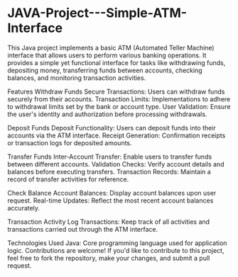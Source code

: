 # JAVA-Project---Simple-ATM-Interface
This Java project implements a basic ATM (Automated Teller Machine) interface that allows users to perform various banking operations. It provides a simple yet functional interface for tasks like withdrawing funds, depositing money, transferring funds between accounts, checking balances, and monitoring transaction activities.

Features
Withdraw Funds
Secure Transactions: Users can withdraw funds securely from their accounts.
Transaction Limits: Implementations to adhere to withdrawal limits set by the bank or account type.
User Validation: Ensure the user's identity and authorization before processing withdrawals.

Deposit Funds
Deposit Functionality: Users can deposit funds into their accounts via the ATM interface.
Receipt Generation: Confirmation receipts or transaction logs for deposited amounts.

Transfer Funds
Inter-Account Transfer: Enable users to transfer funds between different accounts.
Validation Checks: Verify account details and balances before executing transfers.
Transaction Records: Maintain a record of transfer activities for reference.

Check Balance
Account Balances: Display account balances upon user request.
Real-time Updates: Reflect the most recent account balances accurately.

Transaction Activity
Log Transactions: Keep track of all activities and transactions carried out through the ATM interface.

Technologies Used
Java: Core programming language used for application logic.
Contributions are welcome! If you'd like to contribute to this project, feel free to fork the repository, make your changes, and submit a pull request.
